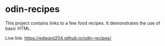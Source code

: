 # odin-recipes

This project contains links to a few food recipes. It demonstrates the use of basic HTML.

Live link: https://edward204.github.io/odin-recipes/